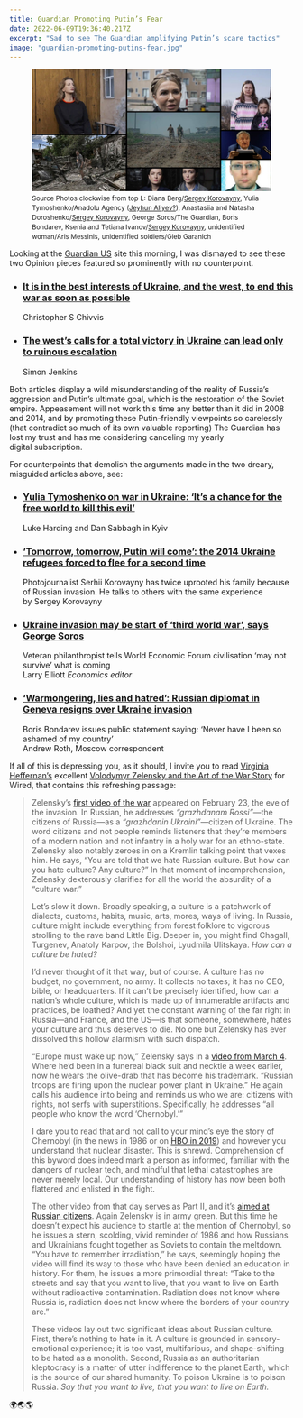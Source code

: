 ```yaml
---
title: Guardian Promoting Putin’s Fear
date: 2022-06-09T19:36:40.217Z
excerpt: "Sad to see The Guardian amplifying Putin’s scare tactics"
image: "guardian-promoting-putins-fear.jpg"
---
```


<figure class="mw848">
<img
  src="guardian-promoting-putins-fear.jpg"
  alt="A collage of photos from various Guardian articles about the genocidal Russian invasion of Ukraine"
/>
<figcaption>
<small>Source Photos clockwise from top L: Diana Berg/<a href="https://www.theguardian.com/global-development/2022/jun/06/tomorrow-tomorrow-putin-will-come-the-2014-ukraine-refugees-forced-to-flee-for-a-second-time">Sergey Korovayny</a>, Yulia Tymoshenko/Anadolu Agency (<a href="https://www.aa.com.tr/en/russia-ukraine-crisis/ukrainians-have-strength-to-defend-themselves-but-the-world-must-do-its-part-yulia-tymoshenko/2527064">Jeyhun Aliyev?</a>), Anastasiia and Natasha Doroshenko/<a href="https://www.theguardian.com/global-development/2022/jun/06/tomorrow-tomorrow-putin-will-come-the-2014-ukraine-refugees-forced-to-flee-for-a-second-time">Sergey Korovayny</a>, George Soros/The Guardian, Boris Bondarev, Ksenia and Tetiana Ivanov/<a href="https://www.theguardian.com/global-development/2022/jun/06/tomorrow-tomorrow-putin-will-come-the-2014-ukraine-refugees-forced-to-flee-for-a-second-time">Sergey Korovayny</a>, unidentified woman/Aris Messinis, unidentified soldiers/Gleb&nbsp;Garanich</small>
</figcaption>
</figure>

Looking at the [Guardian US](https://www.theguardian.com/us) site this morning, I was dismayed to see these two Opinion pieces featured so prominently with no&nbsp;counterpoint.

- ### [It is in the best interests of Ukraine, and the west, to end this war as soon as&nbsp;possible](https://www.theguardian.com/commentisfree/2022/jun/09/it-is-in-the-best-interests-of-ukraine-and-the-west-to-end-this-war-as-soon-as-possible)

  Christopher S Chivvis

- ### [The west’s calls for a total victory in Ukraine can lead only to ruinous&nbsp;escalation](https://www.theguardian.com/commentisfree/2022/jun/09/west-victory-in-ukraine-escalation-war)

  Simon Jenkins

Both articles display a wild misunderstanding of the reality of Russia’s aggression and Putin’s ultimate goal, which is the restoration of the Soviet empire. Appeasement will not work this time any better than it did in 2008 and 2014, and by promoting these Putin-friendly viewpoints so carelessly (that contradict so much of its own valuable reporting) The Guardian has lost my trust and has me considering canceling my yearly digital&nbsp;subscription.

For counterpoints that demolish the arguments made in the two dreary, misguided articles above,&nbsp;see:

- ### [Yulia Tymoshenko on war in Ukraine: ‘It’s a chance for the free world to kill this&nbsp;evil’](https://www.theguardian.com/world/2022/jun/08/yulia-tymoshenko-on-war-in-ukraine-russia-putin)

  Luke Harding and Dan Sabbagh in&nbsp;Kyiv

- ### [‘Tomorrow, tomorrow, Putin will come’: the 2014 Ukraine refugees forced to flee for a second&nbsp;time](https://www.theguardian.com/global-development/2022/jun/06/tomorrow-tomorrow-putin-will-come-the-2014-ukraine-refugees-forced-to-flee-for-a-second-time)

  Photojournalist Serhii Korovayny has twice uprooted his family because of Russian invasion. He talks to others with the same&nbsp;experience<br />
  by Sergey Korovayny

- ### [Ukraine invasion may be start of ‘third world war’, says George&nbsp;Soros](https://www.theguardian.com/business/2022/may/24/ukraine-invasion-may-be-start-of-third-world-war-says-george-soros)

  Veteran philanthropist tells World Economic Forum civilisation ‘may not survive’ what is&nbsp;coming<br />
  Larry Elliott *Economics editor*

- ### [‘Warmongering, lies and hatred’: Russian diplomat in Geneva resigns over Ukraine&nbsp;invasion](https://www.theguardian.com/world/2022/may/23/warmongering-lies-and-hatred-russian-diplomat-in-geneva-resigns-over-ukraine-invasion)

  Boris Bondarev issues public statement saying: ‘Never have I been so ashamed of my&nbsp;country’<br />
  Andrew Roth, Moscow correspondent

If all of this is depressing you, as it should, I invite you to read [Virginia Heffernan’s](https://www.wired.com/author/virginia-heffernan/) excellent [Volodymyr Zelensky and the Art of the War Story](https://www.wired.com/story/volodymyr-zelensky-video-ukraine-war/) for Wired, that contains this refreshing passage:

> Zelensky’s [first video of the war](https://www.youtube.com/watch?v=Fwzb_JX7u04) appeared on February 23, the eve of the invasion. In Russian, he addresses *“grazhdanam Rossi”*—the citizens of Russia—as a *“grazhdanin Ukraini”*—citizen of Ukraine. The word citizens and not people reminds listeners that they’re members of a modern nation and not infantry in a holy war for an ethno-state. Zelensky also notably zeroes in on a Kremlin talking point that vexes him. He says, “You are told that we hate Russian culture. But how can you hate culture? Any culture?” In that moment of incomprehension, Zelensky dexterously clarifies for all the world the absurdity of a “culture war.”
>
> Let’s slow it down. Broadly speaking, a culture is a patchwork of dialects, customs, habits, music, arts, mores, ways of living. In Russia, culture might include everything from forest folklore to vigorous strolling to the rave band Little Big. Deeper in, you might find Chagall, Turgenev, Anatoly Karpov, the Bolshoi, Lyudmila Ulitskaya. *How can a culture be hated?*
>
> I’d never thought of it that way, but of course. A culture has no budget, no government, no army. It collects no taxes; it has no CEO, bible, or headquarters. If it can’t be precisely identified, how can a nation’s whole culture, which is made up of innumerable artifacts and practices, be loathed? And yet the constant warning of the far right in Russia—and France, and the US—is that someone, somewhere, hates your culture and thus deserves to die. No one but Zelensky has ever dissolved this hollow alarmism with such dispatch.
>
> “Europe must wake up now,” Zelensky says in a [video from March 4](https://www.youtube.com/watch?v=3wWm97ZOuFQ). Where he’d been in a funereal black suit and necktie a week earlier, now he wears the olive-drab that has become his trademark. “Russian troops are firing upon the nuclear power plant in Ukraine.” He again calls his audience into being and reminds us who we are: citizens with rights, not serfs with superstitions. Specifically, he addresses “all people who know the word ‘Chernobyl.’”
>
> I dare you to read that and not call to your mind’s eye the story of Chernobyl (in the news in 1986 or on [HBO in 2019](https://www.wired.com/story/the-chernobyl-disaster-might-have-also-built-a-paradise/)) and however you understand that nuclear disaster. This is shrewd. Comprehension of this byword does indeed mark a person as informed, familiar with the dangers of nuclear tech, and mindful that lethal catastrophes are never merely local. Our understanding of history has now been both flattered and enlisted in the fight.
>
> The other video from that day serves as Part II, and it’s [aimed at Russian citizens](https://www.yahoo.com/video/zelenskiy-urges-russians-protest-plant-115924759.html). Again Zelensky is in army green. But this time he doesn’t expect his audience to startle at the mention of Chernobyl, so he issues a stern, scolding, vivid reminder of 1986 and how Russians and Ukrainians fought together as Soviets to contain the meltdown. “You have to remember irradiation,” he says, seemingly hoping the video will find its way to those who have been denied an education in history. For them, he issues a more primordial threat: “Take to the streets and say that you want to live, that you want to live on Earth without radioactive contamination. Radiation does not know where Russia is, radiation does not know where the borders of your country are.”
>
> These videos lay out two significant ideas about Russian culture. First, there’s nothing to hate in it. A culture is grounded in sensory-emotional experience; it is too vast, multifarious, and shape-shifting to be hated as a monolith. Second, Russia as an authoritarian kleptocracy is a matter of utter indifference to the planet Earth, which is the source of our shared humanity. To poison Ukraine is to poison Russia. *Say that you want to live, that you want to live on Earth.*

🌍🌏🌎

